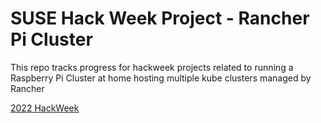 # SUSE Hack Week Project - Rancher Pi Cluster

This repo tracks progress for hackweek projects related to running a Raspberry Pi Cluster at home hosting multiple kube clusters managed by Rancher

[2022 HackWeek](./2022_hack_week.md)